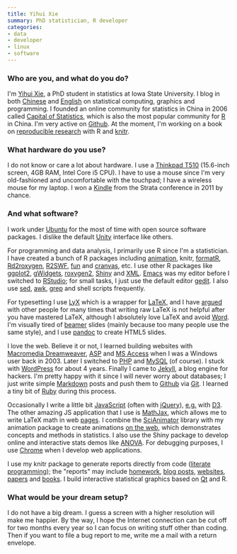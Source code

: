 ```yaml
---
title: Yihui Xie
summary: PhD statistician, R developer
categories:
- data
- developer
- linux
- software
---
```


### Who are you, and what do you do?

I'm [Yihui Xie](http://yihui.name/ "Yihui's website."), a PhD student in statistics at Iowa State University. I blog in both [Chinese](http://yihui.name/cn/ "Yihui's posts in Chinese.") and [English](http://yihui.name/en/ "Yihui's posts in English.") on statistical computing, graphics and programming. I founded an online community for statistics in China in 2006 called [Capital of Statistics](http://cos.name/ "The CoS website."), which is also the most popular community for [R][] in China. I'm very active on [Github](https://github.com/yihui/ "Yihui's Github account."). At the moment, I'm working on a book on [reproducible research](http://en.wikipedia.org/wiki/Reproducibility#Reproducible_research "The Wikipedia entry for reproducible research.") with R and [knitr][].

### What hardware do you use?

I do not know or care a lot about hardware. I use a [Thinkpad T510][thinkpad-t510] (15.6-inch screen, 4GB RAM, Intel Core i5 CPU). I have to use a mouse since I'm very old-fashioned and uncomfortable with the touchpad; I have a wireless mouse for my laptop. I won a [Kindle][] from the Strata conference in 2011 by chance.

### And what software?

I work under [Ubuntu][] for the most of time with open source software packages. I dislike the default [Unity][unity.2] interface like others.

For programming and data analysis, I primarily use R since I'm a statistician. I have created a bunch of R packages including [animation][], knitr, [formatR][], [Rd2roxygen][], [R2SWF][], [fun][] and [cranvas][], etc. I use other R packages like [ggplot2][], [gWidgets](), [roxygen2][], [Shiny][] and [XML][]. [Emacs][] was my editor before I switched to [RStudio][]; for small tasks, I just use the default editor [gedit][]. I also use [sed][], [awk][], [grep][] and shell scripts frequently.

For typesetting I use [LyX][] which is a wrapper for [LaTeX][], and I have [argued](http://yihui.name/en/2012/10/lyx-vs-latex/ "Yihui's post on Lynx vs. LaTeX.") with other people for many times that writing raw LaTeX is not helpful after you have mastered LaTeX, although I absolutely love LaTeX and avoid [Word][]. I'm visually tired of [beamer][] slides (mainly because too many people use the same style), and I use [pandoc][] to create HTML5 slides.

I love the web. Believe it or not, I learned building websites with [Macromedia Dreamweaver][dreamweaver], [ASP][] and [MS Access][access] when I was a Windows user back in 2003. Later I switched to [PHP][] and [MySQL][] (of course). I stuck with [WordPress][] for about 4 years. Finally I came to [Jekyll][], a blog engine for hackers. I'm pretty happy with it since I will never worry about databases; I just write simple [Markdown][] posts and push them to [Github][] via [Git][]. I learned a tiny bit of [Ruby][] during this process.

Occasionally I write a little bit [JavaScript][] (often with [jQuery][]), [e.g.](http://vis.supstat.com/2012/11/contour-plots-with-d3-and-r "Yihui's example of using D3 with R.") with [D3][d3.js]. The other amazing JS application that I use is [MathJax][], which allows me to write LaTeX math in web [pages](http://vis.supstat.com/2012/11/brownian-motion-with-r/ "Yihui's post on animating Brownian Motion using R and MathJax."). I combine the [SciAnimator][] library with my animation package to create animations [on the web](http://vis.supstat.com/categories.html#Animation-ref "Yihui's animation examples."), which demonstrates concepts and methods in statistics. I also use the Shiny package to develop online and interactive stats demos like [ANOVA](http://glimmer.rstudio.com/yihui/06-anova/ "An interactive analysis of variance demo."). For debugging purposes, I use [Chrome][] when I develop web applications.

I use my knitr package to generate reports directly from code ([literate programming](http://en.wikipedia.org/wiki/Literate_programming "The Wikipedia entry for literate programming.")); the "reports" may include [homework](https://github.com/yihui/stat579/downloads "Yihui's homework."), [blog posts](http://yihui.name/cn/2012/04/break-points-in-regression/ "Yihui's post on break points in regression (Chinese)."), [websites](http://vis.supstat.com/ "Yihui's stats graphics site."), [papers](https://github.com/downloads/yihui/yihui.github.com/JSS-animation-2012-Yihui-Xie.pdf "Yihui's paper on his R animation package (PDF).") and [books](https://github.com/yihui/knitr-book "Yihui's book on dynamic report generation with R."). I build interactive statistical graphics based on [Qt][] and R.

### What would be your dream setup?

I do not have a big dream. I guess a screen with a higher resolution will make me happier. By the way, I hope the Internet connection can be cut off for two months every year so I can focus on writing stuff other than coding. Then if you want to file a bug report to me, write me a mail with a return envelope.

[kindle]: https://www.amazon.com/Kindle-Ereader-ebook-reader/dp/B007HCCNJU "A digital book reader."
[thinkpad-t510]: http://www.thinkwiki.org/wiki/Category:T510 "A 15.6 inch PC laptop."
[access]: https://products.office.com/en-us/access "A database management system."
[animation]: https://yihui.name/animation/ "An animation package for R."
[asp]: https://en.wikipedia.org/wiki/Active_Server_Pages "A server-side scripting language."
[awk]: https://en.wikipedia.org/wiki/AWK "Data formatting language/software."
[beamer]: https://bitbucket.org/rivanvx/beamer/wiki/Home "A LaTeX class for creating presentations."
[chrome]: https://www.google.com/intl/en/chrome/browser/ "A WebKit-based browser, where each tab runs in its own thread."
[cranvas]: http://cranvas.org/ "A Qt interface for R."
[d3.js]: https://d3js.org/ "A Javascript framework for manipulating data."
[dreamweaver]: https://www.adobe.com/products/dreamweaver.html "A WYSIWYG editor."
[emacs]: http://www.gnu.org/software/emacs/ "A free open-source text editor."
[formatr]: https://yihui.name/formatR/ "A tool for formatting R code."
[fun]: http://cran.r-project.org/web/packages/fun/ "A collection of fun R games."
[gedit]: https://wiki.gnome.org/Apps/Gedit "A text editor for GNOME."
[ggplot2]: http://ggplot2.org/ "A plotting system for the R language."
[git]: https://git-scm.com/ "A version control system."
[github]: https://github.com/ "A Git code repository service."
[grep]: http://www.gnu.org/software/grep/ "A command-line tool for pattern matching in files."
[javascript]: https://en.wikipedia.org/wiki/JavaScript "An interpreted scripting language."
[jekyll]: https://jekyllrb.com/ "A static site generator."
[jquery]: http://jquery.com/ "A Javascript framework."
[knitr]: https://github.com/yihui/knitr "A dynamic report generation tool for R."
[latex]: https://www.latex-project.org/ "Typesetting software."
[lyx]: https://en.wikipedia.org/wiki/LyX "A TeX/LaTeX GUI."
[markdown]: https://daringfireball.net/projects/markdown/ "An email-like format for marking up text."
[mathjax]: https://www.mathjax.org/ "A Javascript framework for displaying LaTeX/MathML."
[mysql]: https://www.mysql.com/ "A relational database server."
[pandoc]: http://pandoc.org/ "A Markdown document converter."
[php]: http://php.net/ "An interpreted scripting language."
[qt]: https://www.qt.io/developers/ "A cross-platform UI framework."
[r]: http://www.r-project.org/ "Software for statistical computing and graphics."
[r2swf]: http://cran.r-project.org/web/packages/R2SWF/ "A tool for converting R graphics into Flash."
[rd2roxygen]: https://yihui.name/Rd2roxygen/ "A tool for converting Rd to roxygen docs."
[roxygen2]: http://cran.r-project.org/web/packages/roxygen2/ "An R documentation system."
[rstudio]: https://www.rstudio.com/ "An IDE for the R language."
[ruby]: https://www.ruby-lang.org/en/ "An interpreted scripting language."
[scianimator]: https://github.com/brentertz/scianimator/ "A jQuery plugin for animating images."
[sed]: http://www.gnu.org/software/sed/ "Text filtering software."
[shiny]: http://shiny.rstudio.com/ "An framework for building web apps out of R analyses."
[ubuntu]: https://www.ubuntu.com/ "A Unix distribution."
[unity.2]: http://unity.ubuntu.com/projects/unity/ "A desktop and notebook environment."
[word]: https://products.office.com/en-us/word "A document editor."
[wordpress]: https://wordpress.com/ "Weblog publishing software."
[xml]: http://cran.r-project.org/web/packages/XML/ "An R package for working with XML."
